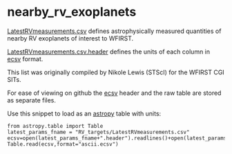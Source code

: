 # nearby_rv_exoplanets


[LatestRVmeasurements.csv](LatestRVmeasurements.csv)  defines astrophysically measured
quantities of nearby RV exoplanets of interest to WFIRST.

[LatestRVmeasurements.csv.header](LatestRVmeasurements.csv.header) defines the units of each column in [ecsv](https://github.com/astropy/astropy-APEs/blob/master/APE6.rst) format. 

This list was originally compiled by Nikole Lewis (STScI) for the
 WFIRST CGI SITs.
	
For ease of viewing on github the [ecsv](https://github.com/astropy/astropy-APEs/blob/master/APE6.rst) header and the raw table are
stored as separate files.

Use this snippet to load as an [astropy](http://www.astropy.org) table with units:

	from astropy.table import Table
	latest_params_fname = "RV_targets/LatestRVmeasurements.csv"
	ecsv=open(latest_params_fname+".header").readlines()+open(latest_params_fname).readlines()
	Table.read(ecsv,format="ascii.ecsv")


